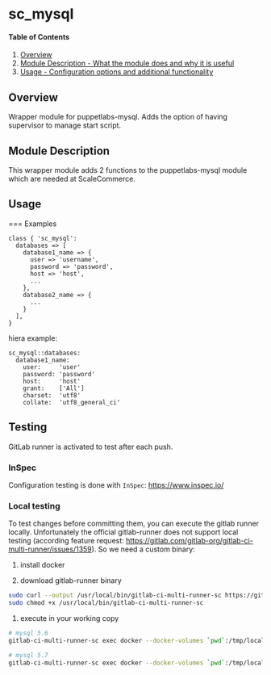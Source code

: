 # sc_mysql

#### Table of Contents

1. [Overview](#overview)
2. [Module Description - What the module does and why it is useful](#module-description)
3. [Usage - Configuration options and additional functionality](#usage)

## Overview

Wrapper module for puppetlabs-mysql. Adds the option of having supervisor to manage start script.

## Module Description

This wrapper module adds 2 functions to the puppetlabs-mysql module which are needed at ScaleCommerce.

## Usage

=== Examples
```
class { 'sc_mysql':
  databases => [ 
    database1_name => {
      user => 'username',
      password => 'password',
      host => 'host',
      ...
    }, 
    database2_name => {
      ...
    }
  ],
}
```
hiera example:
```
sc_mysql::databases:
  database1_name:
    user:     'user'
    password: 'password'
    host:     'host'
    grant:    ['All']
    charset:  'utf8'
    collate:  'utf8_general_ci'
```

## Testing

GitLab runner is activated to test after each push.

### InSpec

Configuration testing is done with `InSpec`: https://www.inspec.io/

### Local testing

To test changes before committing them, you can execute the gitlab runner locally.
Unfortunately the official gitlab-runner does not support local testing (according feature request: https://gitlab.com/gitlab-org/gitlab-ci-multi-runner/issues/1359). So we need a custom binary:

1. install docker

1. download gitlab-runner binary

```bash
sudo curl --output /usr/local/bin/gitlab-ci-multi-runner-sc https://gitlab.scale.sc/a.kirchner/gitlab-ci-multi-runner-sc/raw/master/bin/gitlab-ci-multi-runner-sc
sudo chmod +x /usr/local/bin/gitlab-ci-multi-runner-sc
```

1. execute in your working copy

```bash
# mysql 5.6
gitlab-ci-multi-runner-sc exec docker --docker-volumes `pwd`:/tmp/local-working-directory 16.04:sc_mysql:mysql-5.6:puppet5

# mysql 5.7
gitlab-ci-multi-runner-sc exec docker --docker-volumes `pwd`:/tmp/local-working-directory 16.04:sc_mysql:mysql-5.7:puppet5
```